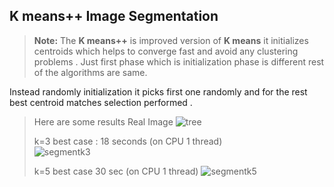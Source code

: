 ## K means++ Image Segmentation
> **Note:** The **K means++** is improved version of **K means** it initializes centroids which helps to converge fast and avoid any clustering problems . Just first phase which is initialization phase is different rest of the algorithms are same.

Instead randomly initialization it picks first one randomly and for the rest  best centroid matches selection performed .

>Here are some results 
> Real Image 
> ![tree](https://user-images.githubusercontent.com/39130214/72843548-2d4ca900-3cb4-11ea-80f7-4d72d6da7a5d.png)
>
> k=3  best case : 18 seconds (on CPU 1 thread)  
> ![segmentk3](https://user-images.githubusercontent.com/39130214/72843328-ba433280-3cb3-11ea-9030-f3382987349c.png)
>
>k=5 best case 30 sec (on CPU 1 thread)
>![segmentk5](https://user-images.githubusercontent.com/39130214/72843403-e199ff80-3cb3-11ea-98b9-6b456201887e.png)
>
